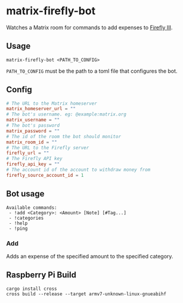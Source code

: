 # matrix-firefly-bot

Watches a Matrix room for commands to add expenses to [Firefly III](https://www.firefly-iii.org).

## Usage

```shell
matrix-firefly-bot <PATH_TO_CONFIG>
```

`PATH_TO_CONFIG` must be the path to a toml file that configures the bot.

## Config

```toml
# The URL to the Matrix homeserver
matrix_homeserver_url = ""
# The bot's username. eg: @example:matrix.org
matrix_username = ""
# The bot's password
matrix_password = ""
# The id of the room the bot should monitor
matrix_room_id = ""
# The URL to the Firefly server
firefly_url = ""
# The Firefly API key
firefly_api_key = ""
# The account id of the account to withdraw money from
firefly_source_account_id = 1
```

## Bot usage

```
Available commands:
 - !add <Category>: <Amount> [Note] [#Tag...]
 - !categories
 - !help
 - !ping
```

### Add

Adds an expense of the specified amount to the specified category.

## Raspberry Pi Build

```shell
cargo install cross
cross build --release --target armv7-unknown-linux-gnueabihf
```
